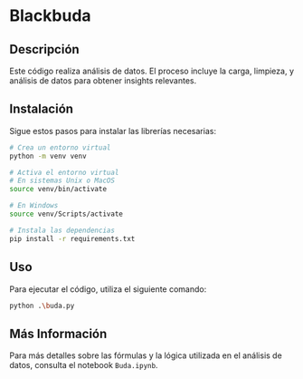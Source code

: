 
# Blackbuda

## Descripción
Este código realiza análisis de datos. El proceso incluye la carga, limpieza, y análisis de datos para obtener insights relevantes.

## Instalación
Sigue estos pasos para instalar las librerías necesarias:

```bash
# Crea un entorno virtual
python -m venv venv

# Activa el entorno virtual
# En sistemas Unix o MacOS
source venv/bin/activate

# En Windows
source venv/Scripts/activate

# Instala las dependencias
pip install -r requirements.txt
```

## Uso
Para ejecutar el código, utiliza el siguiente comando:

```bash
python .\buda.py
```


## Más Información
Para más detalles sobre las fórmulas y la lógica utilizada en el análisis de datos, consulta el notebook `Buda.ipynb`.
